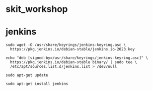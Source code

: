 # skit_workshop

# jenkins

```
sudo wget -O /usr/share/keyrings/jenkins-keyring.asc \
  https://pkg.jenkins.io/debian-stable/jenkins.io-2023.key
```
```
echo "deb [signed-by=/usr/share/keyrings/jenkins-keyring.asc]" \
  https://pkg.jenkins.io/debian-stable binary/ | sudo tee \
  /etc/apt/sources.list.d/jenkins.list > /dev/null
```
```
sudo apt-get update
```
```
sudo apt-get install jenkins
```
